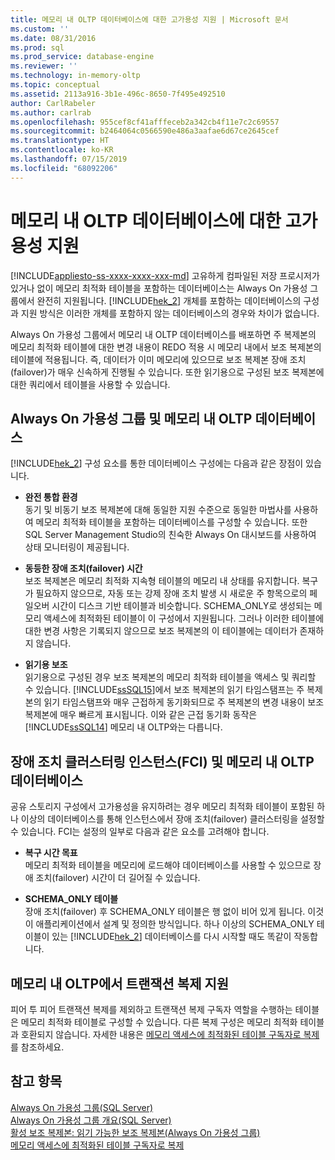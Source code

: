 ```yaml
---
title: 메모리 내 OLTP 데이터베이스에 대한 고가용성 지원 | Microsoft 문서
ms.custom: ''
ms.date: 08/31/2016
ms.prod: sql
ms.prod_service: database-engine
ms.reviewer: ''
ms.technology: in-memory-oltp
ms.topic: conceptual
ms.assetid: 2113a916-3b1e-496c-8650-7f495e492510
author: CarlRabeler
ms.author: carlrab
ms.openlocfilehash: 955cef8cf41afffeceb2a342cb4f11e7c2c69557
ms.sourcegitcommit: b2464064c0566590e486a3aafae6d67ce2645cef
ms.translationtype: HT
ms.contentlocale: ko-KR
ms.lasthandoff: 07/15/2019
ms.locfileid: "68092206"
---
```

# <a name="high-availability-support-for-in-memory-oltp-databases"></a>메모리 내 OLTP 데이터베이스에 대한 고가용성 지원
[!INCLUDE[appliesto-ss-xxxx-xxxx-xxx-md](../../includes/appliesto-ss-xxxx-xxxx-xxx-md.md)]
  고유하게 컴파일된 저장 프로시저가 있거나 없이 메모리 최적화 테이블을 포함하는 데이터베이스는 Always On 가용성 그룹에서 완전히 지원됩니다.  [!INCLUDE[hek_2](../../includes/hek-2-md.md)] 개체를 포함하는 데이터베이스의 구성과 지원 방식은 이러한 개체를 포함하지 않는 데이터베이스의 경우와 차이가 없습니다.  
  
 Always On 가용성 그룹에서 메모리 내 OLTP 데이터베이스를 배포하면 주 복제본의 메모리 최적화 테이블에 대한 변경 내용이 REDO 적용 시 메모리 내에서 보조 복제본의 테이블에 적용됩니다. 즉, 데이터가 이미 메모리에 있으므로 보조 복제본 장애 조치(failover)가 매우 신속하게 진행될 수 있습니다. 또한 읽기용으로 구성된 보조 복제본에 대한 쿼리에서 테이블을 사용할 수 있습니다.  
  
## <a name="always-on-availability-groups-and-in-memory-oltp-databases"></a>Always On 가용성 그룹 및 메모리 내 OLTP 데이터베이스  
 [!INCLUDE[hek_2](../../includes/hek-2-md.md)] 구성 요소를 통한 데이터베이스 구성에는 다음과 같은 장점이 있습니다.  
  
-   **완전 통합 환경**   
    동기 및 비동기 보조 복제본에 대해 동일한 지원 수준으로 동일한 마법사를 사용하여 메모리 최적화 테이블을 포함하는 데이터베이스를 구성할 수 있습니다. 또한 SQL Server Management Studio의 친숙한 Always On 대시보드를 사용하여 상태 모니터링이 제공됩니다.  
  
-   **동등한 장애 조치(failover) 시간**   
    보조 복제본은 메모리 최적화 지속형 테이블의 메모리 내 상태를 유지합니다. 복구가 필요하지 않으므로, 자동 또는 강제 장애 조치 발생 시 새로운 주 항목으로의 페일오버 시간이 디스크 기반 테이블과 비슷합니다. SCHEMA_ONLY로 생성되는 메모리 액세스에 최적화된 테이블이 이 구성에서 지원됩니다. 그러나 이러한 테이블에 대한 변경 사항은 기록되지 않으므로 보조 복제본의 이 테이블에는 데이터가 존재하지 않습니다.  
  
-   **읽기용 보조**   
    읽기용으로 구성된 경우 보조 복제본의 메모리 최적화 테이블을 액세스 및 쿼리할 수 있습니다. [!INCLUDE[ssSQL15](../../includes/sssql15-md.md)]에서 보조 복제본의 읽기 타임스탬프는 주 복제본의 읽기 타임스탬프와 매우 근접하게 동기화되므로 주 복제본의 변경 내용이 보조 복제본에 매우 빠르게 표시됩니다. 이와 같은 근접 동기화 동작은 [!INCLUDE[ssSQL14](../../includes/sssql14-md.md)] 메모리 내 OLTP와는 다릅니다.  
  
## <a name="failover-clustering-instance-fci-and-in-memory-oltp-databases"></a>장애 조치 클러스터링 인스턴스(FCI) 및 메모리 내 OLTP 데이터베이스  
 공유 스토리지 구성에서 고가용성을 유지하려는 경우 메모리 최적화 테이블이 포함된 하나 이상의 데이터베이스를 통해 인스턴스에서 장애 조치(failover) 클러스터링을 설정할 수 있습니다. FCI는 설정의 일부로 다음과 같은 요소를 고려해야 합니다.  
  
-   **복구 시간 목표**   
    메모리 최적화 테이블을 메모리에 로드해야 데이터베이스를 사용할 수 있으므로 장애 조치(failover) 시간이 더 길어질 수 있습니다.  
  
-   **SCHEMA_ONLY 테이블**   
    장애 조치(failover) 후 SCHEMA_ONLY 테이블은 행 없이 비어 있게 됩니다. 이것이 애플리케이션에서 설계 및 정의한 방식입니다. 하나 이상의 SCHEMA_ONLY 테이블이 있는 [!INCLUDE[hek_2](../../includes/hek-2-md.md)] 데이터베이스를 다시 시작할 때도 똑같이 작동합니다.  
  
## <a name="support-for-transaction-replication-in-in-memory-oltp"></a>메모리 내 OLTP에서 트랜잭션 복제 지원  
 피어 투 피어 트랜잭션 복제를 제외하고 트랜잭션 복제 구독자 역할을 수행하는 테이블은 메모리 최적화 테이블로 구성할 수 있습니다. 다른 복제 구성은 메모리 최적화 테이블과 호환되지 않습니다.  자세한 내용은 [메모리 액세스에 최적화된 테이블 구독자로 복제](../../relational-databases/replication/replication-to-memory-optimized-table-subscribers.md)를 참조하세요.  
  
## <a name="see-also"></a>참고 항목  
 [Always On 가용성 그룹(SQL Server)](../../database-engine/availability-groups/windows/always-on-availability-groups-sql-server.md)   
 [Always On 가용성 그룹 개요&#40;SQL Server&#41;](../../database-engine/availability-groups/windows/overview-of-always-on-availability-groups-sql-server.md)   
 [활성 보조 복제본: 읽기 가능한 보조 복제본(Always On 가용성 그룹)](../../database-engine/availability-groups/windows/active-secondaries-readable-secondary-replicas-always-on-availability-groups.md)   
 [메모리 액세스에 최적화된 테이블 구독자로 복제](../../relational-databases/replication/replication-to-memory-optimized-table-subscribers.md)  
  
  
